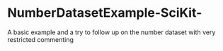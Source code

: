 # NumberDatasetExample-SciKit-
A basic example and a try to follow up on the number dataset with very restricted commenting
